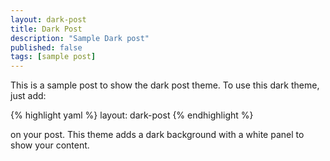 ```yaml
---
layout: dark-post
title: Dark Post
description: "Sample Dark post"
published: false
tags: [sample post]
---
```


This is a sample post to show the dark post theme. To use this dark theme, just add:

{% highlight yaml %}
layout: dark-post
{% endhighlight %}

on your post. This theme adds a dark background with a white panel to show your content.
